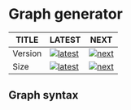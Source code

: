 # Graph generator

| TITLE   | LATEST                               | NEXT                           |
| ------- | ------------------------------------ | ------------------------------ |
| Version | [![latest][nlatest_img]][nlatest]    | [![next][nnext_img]][nnext]    |
| Size    | [![latest][nlatest_simg]][nlatest_s] | [![next][nnext_simg]][nnext_s] |

<!-- BODY SECTION -->

## Graph syntax

<!-- IMAGE SECTION -->

[nlatest]: https://www.npmjs.com/package/@kcinternal/graph/v/latest
[nlatest_img]: https://img.shields.io/npm/v/@kcinternal/graph/latest?style=flat-square

[nnext]: https://www.npmjs.com/package/@kcinternal/graph/v/next
[nnext_img]: https://img.shields.io/npm/v/@kcinternal/graph/next?style=flat-square

[nlatest_s]: https://bundlephobia.com/result?p=@kcinternal/graph@latest
[nlatest_simg]: https://img.shields.io/bundlephobia/min/@kcinternal/graph/latest?style=flat-square

[nnext_s]: https://bundlephobia.com/result?p=@kcinternal/graph@next
[nnext_simg]: https://img.shields.io/bundlephobia/min/@kcinternal/graph/next?style=flat-square

